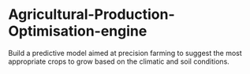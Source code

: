 # Agricultural-Production-Optimisation-engine
Build a predictive model aimed at precision farming to suggest the most appropriate crops to grow based on the climatic and soil conditions.
